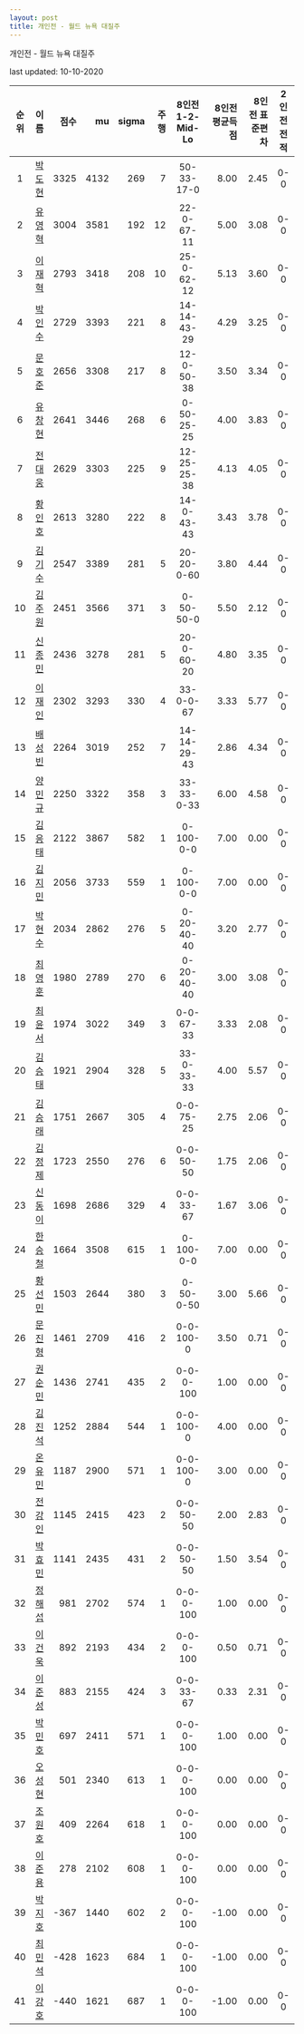 ```yaml
---
layout: post
title: 개인전 - 월드 뉴욕 대질주
---
```



개인전 - 월드 뉴욕 대질주


last updated: 10-10-2020

| 순위 | 이름 | 점수 | mu | sigma | 주행 | 8인전 1-2-Mid-Lo | 8인전 평균득점 | 8인전 표준편차 | 2인전 전적 |
|:---:|:---:|---:|---:|---:|---:|:---:|---:|---:|:---:|
| 1 | [박도현](../bakdohyeon) | 3325 | 4132 | 269 | 7 | 50-33-17-0 | 8.00 | 2.45 | 0-0 |
| 2 | [유영혁](../yuyeonghyeok) | 3004 | 3581 | 192 | 12 | 22-0-67-11 | 5.00 | 3.08 | 0-0 |
| 3 | [이재혁](../ijaehyeok) | 2793 | 3418 | 208 | 10 | 25-0-62-12 | 5.13 | 3.60 | 0-0 |
| 4 | [박인수](../bakinsu) | 2729 | 3393 | 221 | 8 | 14-14-43-29 | 4.29 | 3.25 | 0-0 |
| 5 | [문호준](../munhojun) | 2656 | 3308 | 217 | 8 | 12-0-50-38 | 3.50 | 3.34 | 0-0 |
| 6 | [유창현](../yuchanghyeon) | 2641 | 3446 | 268 | 6 | 0-50-25-25 | 4.00 | 3.83 | 0-0 |
| 7 | [전대웅](../jeondaewoong) | 2629 | 3303 | 225 | 9 | 12-25-25-38 | 4.13 | 4.05 | 0-0 |
| 8 | [황인호](../hwanginho) | 2613 | 3280 | 222 | 8 | 14-0-43-43 | 3.43 | 3.78 | 0-0 |
| 9 | [김기수](../gimgisu) | 2547 | 3389 | 281 | 5 | 20-20-0-60 | 3.80 | 4.44 | 0-0 |
| 10 | [김주원](../gimjuwon) | 2451 | 3566 | 371 | 3 | 0-50-50-0 | 5.50 | 2.12 | 0-0 |
| 11 | [신종민](../shinjongmin) | 2436 | 3278 | 281 | 5 | 20-0-60-20 | 4.80 | 3.35 | 0-0 |
| 12 | [이재인](../ijaein) | 2302 | 3293 | 330 | 4 | 33-0-0-67 | 3.33 | 5.77 | 0-0 |
| 13 | [배성빈](../baeseongbin) | 2264 | 3019 | 252 | 7 | 14-14-29-43 | 2.86 | 4.34 | 0-0 |
| 14 | [양민규](../yangmingyu) | 2250 | 3322 | 358 | 3 | 33-33-0-33 | 6.00 | 4.58 | 0-0 |
| 15 | [김응태](../gimeungtae) | 2122 | 3867 | 582 | 1 | 0-100-0-0 | 7.00 | 0.00 | 0-0 |
| 16 | [김지민](../gimjimin) | 2056 | 3733 | 559 | 1 | 0-100-0-0 | 7.00 | 0.00 | 0-0 |
| 17 | [박현수](../bakhyeonsu) | 2034 | 2862 | 276 | 5 | 0-20-40-40 | 3.20 | 2.77 | 0-0 |
| 18 | [최영훈](../choiyeonghun) | 1980 | 2789 | 270 | 6 | 0-20-40-40 | 3.00 | 3.08 | 0-0 |
| 19 | [최윤서](../choiyunseo) | 1974 | 3022 | 349 | 3 | 0-0-67-33 | 3.33 | 2.08 | 0-0 |
| 20 | [김승태](../gimseungtae) | 1921 | 2904 | 328 | 5 | 33-0-33-33 | 4.00 | 5.57 | 0-0 |
| 21 | [김승래](../gimseungrae) | 1751 | 2667 | 305 | 4 | 0-0-75-25 | 2.75 | 2.06 | 0-0 |
| 22 | [김정제](../gimjeongje) | 1723 | 2550 | 276 | 6 | 0-0-50-50 | 1.75 | 2.06 | 0-0 |
| 23 | [신동이](../shindongi) | 1698 | 2686 | 329 | 4 | 0-0-33-67 | 1.67 | 3.06 | 0-0 |
| 24 | [한승철](../hanseungcheol) | 1664 | 3508 | 615 | 1 | 0-100-0-0 | 7.00 | 0.00 | 0-0 |
| 25 | [황선민](../hwangseongmin) | 1503 | 2644 | 380 | 3 | 0-50-0-50 | 3.00 | 5.66 | 0-0 |
| 26 | [문진형](../munjinhyeong) | 1461 | 2709 | 416 | 2 | 0-0-100-0 | 3.50 | 0.71 | 0-0 |
| 27 | [권순민](../gweonsoonmin) | 1436 | 2741 | 435 | 2 | 0-0-0-100 | 1.00 | 0.00 | 0-0 |
| 28 | [김진석](../gimjinseok) | 1252 | 2884 | 544 | 1 | 0-0-100-0 | 4.00 | 0.00 | 0-0 |
| 29 | [온유민](../onyumin) | 1187 | 2900 | 571 | 1 | 0-0-100-0 | 3.00 | 0.00 | 0-0 |
| 30 | [전강인](../jeongangin) | 1145 | 2415 | 423 | 2 | 0-0-50-50 | 2.00 | 2.83 | 0-0 |
| 31 | [박효민](../bakhyomin) | 1141 | 2435 | 431 | 2 | 0-0-50-50 | 1.50 | 3.54 | 0-0 |
| 32 | [정해섭](../jeonghaeseop) | 981 | 2702 | 574 | 1 | 0-0-0-100 | 1.00 | 0.00 | 0-0 |
| 33 | [이건욱](../igeonuk) | 892 | 2193 | 434 | 2 | 0-0-0-100 | 0.50 | 0.71 | 0-0 |
| 34 | [이준성](../ijunseong) | 883 | 2155 | 424 | 3 | 0-0-33-67 | 0.33 | 2.31 | 0-0 |
| 35 | [박민호](../bakminho) | 697 | 2411 | 571 | 1 | 0-0-0-100 | 1.00 | 0.00 | 0-0 |
| 36 | [오성현](../oseonghyeon) | 501 | 2340 | 613 | 1 | 0-0-0-100 | 0.00 | 0.00 | 0-0 |
| 37 | [조원호](../jowonho) | 409 | 2264 | 618 | 1 | 0-0-0-100 | 0.00 | 0.00 | 0-0 |
| 38 | [이준용](../ijunyong) | 278 | 2102 | 608 | 1 | 0-0-0-100 | 0.00 | 0.00 | 0-0 |
| 39 | [박지호](../bakjiho) | -367 | 1440 | 602 | 2 | 0-0-0-100 | -1.00 | 0.00 | 0-0 |
| 40 | [최민석](../choiminseok) | -428 | 1623 | 684 | 1 | 0-0-0-100 | -1.00 | 0.00 | 0-0 |
| 41 | [이강호](../igangho) | -440 | 1621 | 687 | 1 | 0-0-0-100 | -1.00 | 0.00 | 0-0 |

